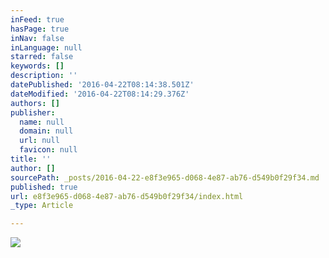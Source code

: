 ```yaml
---
inFeed: true
hasPage: true
inNav: false
inLanguage: null
starred: false
keywords: []
description: ''
datePublished: '2016-04-22T08:14:38.501Z'
dateModified: '2016-04-22T08:14:29.376Z'
authors: []
publisher:
  name: null
  domain: null
  url: null
  favicon: null
title: ''
author: []
sourcePath: _posts/2016-04-22-e8f3e965-d068-4e87-ab76-d549b0f29f34.md
published: true
url: e8f3e965-d068-4e87-ab76-d549b0f29f34/index.html
_type: Article

---
```

![](https://the-grid-user-content.s3-us-west-2.amazonaws.com/3bf77b54-23ca-46ab-9872-92cda5d5a510.jpg)